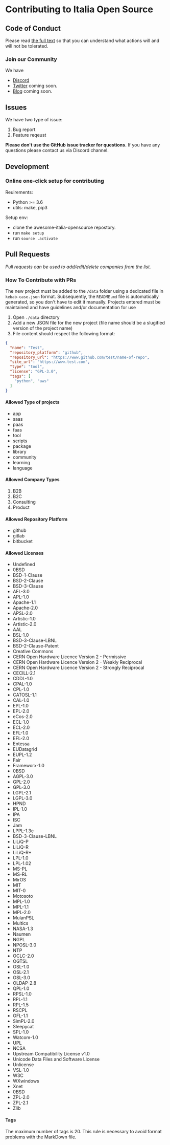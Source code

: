 # Contributing to Italia Open Source

## Code of Conduct

Please read [the full text](https://github.com/italia-opensource/awesome-italia-opensource/blob/main/CODE_OF_CONDUCT.md) so that you can understand what actions will and will not be tolerated.

### Join our Community

We have
- [Discord](https://discord.gg/CsPwpqTGDK)
- [Twitter]() coming soon.
- [Blog]() coming soon.

## Issues

We have two type of issue:

1. Bug report
2. Feature reqeust

**Please don't use the GitHub issue tracker for questions.** If you have any questions please contact us via Discord channel.

## Development

### Online one-click setup for contributing

Reuirements:

- Python >= 3.6
- utils: make, pip3

Setup env:

- clone the awesome-italia-opensource repostory.
- run `make setup`
- run `source .activate`


## Pull Requests

*Pull requests can be used to add/edit/delete companies from the list.*

### How To Contribute with PRs

The new project must be added to the `/data` folder using a dedicated file in `kebab-case.json` format.
Subsequently, the `README.md` file is automatically generated, so you don't have to edit it manually.
Projects entered must be maintained and have guidelines and/or documentation for use

1. Open `./data` directory
2. Add a new JSON file for the new project (file name should be a slugified version of the project name)
3. File content should respect the following format:

```JSON
{
  "name": "Test",
  "repository_platform": "github",
  "repository_url": "https://www.github.com/test/name-of-repo",
  "site_url": "https://www.test.com",
  "type": "tool",
  "license": "GPL-3.0",
  "tags": [
    "python", "aws"
  ]
}
```

#### Allowed Type of projects

- app
- saas
- paas
- faas
- tool
- scripts
- package
- library
- community
- learning
- language

#### Allowed Company Types

1. B2B
2. B2C
3. Consulting
4. Product

#### Allowed Repository Platform

- github
- gitlab
- bitbucket

#### Allowed Licenses

- Undefined
- 0BSD
- BSD-1-Clause
- BSD-2-Clause
- BSD-3-Clause
- AFL-3.0
- APL-1.0
- Apache-1.1
- Apache-2.0
- APSL-2.0
- Artistic-1.0
- Artistic-2.0
- AAL
- BSL-1.0
- BSD-3-Clause-LBNL
- BSD-2-Clause-Patent
- Creative Commons
- CERN Open Hardware Licence Version 2 - Permissive
- CERN Open Hardware Licence Version 2 - Weakly Reciprocal
- CERN Open Hardware Licence Version 2 - Strongly Reciprocal
- CECILL-2.1
- CDDL-1.0
- CPAL-1.0
- CPL-1.0
- CATOSL-1.1
- CAL-1.0
- EPL-1.0
- EPL-2.0
- eCos-2.0
- ECL-1.0
- ECL-2.0
- EFL-1.0
- EFL-2.0
- Entessa
- EUDatagrid
- EUPL-1.2
- Fair
- Frameworx-1.0
- 0BSD
- AGPL-3.0
- GPL-2.0
- GPL-3.0
- LGPL-2.1
- LGPL-3.0
- HPND
- IPL-1.0
- IPA
- ISC
- Jam
- LPPL-1.3c
- BSD-3-Clause-LBNL
- LiLiQ-P
- LiLiQ-R
- LiLiQ-R+
- LPL-1.0
- LPL-1.02
- MS-PL
- MS-RL
- MirOS
- MIT
- MIT-0
- Motosoto
- MPL-1.0
- MPL-1.1
- MPL-2.0
- MulanPSL
- Multics
- NASA-1.3
- Naumen
- NGPL
- NPOSL-3.0
- NTP
- OCLC-2.0
- OGTSL
- OSL-1.0
- OSL-2.1
- OSL-3.0
- OLDAP-2.8
- QPL-1.0
- RPSL-1.0
- RPL-1.1
- RPL-1.5
- RSCPL
- OFL-1.1
- SimPL-2.0
- Sleepycat
- SPL-1.0
- Watcom-1.0
- UPL
- NCSA
- Upstream Compatibility License v1.0
- Unicode Data Files and Software License
- Unlicense
- VSL-1.0
- W3C
- WXwindows
- Xnet
- 0BSD
- ZPL-2.0
- ZPL-2.1
- Zlib

#### Tags

The maximum number of tags is 20. This rule is necessary to avoid format problems with the MarkDown file.
